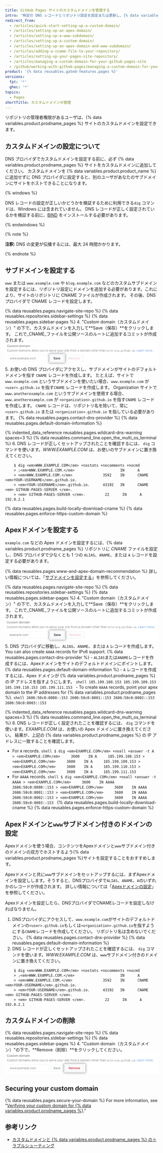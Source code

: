 ```yaml
---
title: GitHub Pages サイトのカスタムドメインを管理する
intro: '特定の DNS レコードとリポジトリ設定を設定または更新し、{% data variables.product.prodname_pages %} サイトのデフォルトドメインをカスタムドメインに指定することができます。'
redirect_from:
  - /articles/quick-start-setting-up-a-custom-domain/
  - /articles/setting-up-an-apex-domain/
  - /articles/setting-up-a-www-subdomain/
  - /articles/setting-up-a-custom-domain/
  - /articles/setting-up-an-apex-domain-and-www-subdomain/
  - /articles/adding-a-cname-file-to-your-repository/
  - /articles/setting-up-your-pages-site-repository/
  - /articles/managing-a-custom-domain-for-your-github-pages-site
  - /github/working-with-github-pages/managing-a-custom-domain-for-your-github-pages-site
product: '{% data reusables.gated-features.pages %}'
versions:
  fpt: '*'
  ghec: '*'
topics:
  - Pages
shortTitle: カスタムドメインの管理
---
```


リポジトリの管理者権限があるユーザは、{% data variables.product.prodname_pages %} サイトのカスタムドメインを設定できます。

## カスタムドメインの設定について

DNS プロバイダでカスタムドメインを設定する前に、必ず {% data variables.product.prodname_pages %} サイトをカスタムドメインに追加してください。 カスタムドメインを {% data variables.product.product_name %} に追加せずに DNS プロバイダに設定すると、別のユーザがあなたのサブドメインにサイトをホストできることになります。

{% windows %}

DNS レコードの設定が正しいかどうかを検証するために利用できる`dig` コマンドは、Windows には含まれていません。 DNS レコードが正しく設定されているかを検証する前に、[BIND](https://www.isc.org/bind/) をインストールする必要があります。

{% endwindows %}

{% note %}

**注釈:** DNS の変更が伝播するには、最大 24 時間かかります。

{% endnote %}

## サブドメインを設定する

`www` または `www.example.com` や `blog.example.com` などのカスタムサブドメインを設定するには、リポジトリ設定にドメインを追加する必要があります。これにより、サイトのリポジトリに CNAME ファイルが作成されます。 その後、DNS プロバイダで CNAME レコードを設定します。

{% data reusables.pages.navigate-site-repo %}
{% data reusables.repositories.sidebar-settings %}
{% data reusables.pages.sidebar-pages %}
4. "Custom domain（カスタムドメイン）" の下で、カスタムドメインを入力して**Save（保存）**をクリックします。 これで_CNAME_ファイルを公開ソースのルートに追加するコミットが作成されます。 ![カスタムドメインの保存ボタン](/assets/images/help/pages/save-custom-subdomain.png)
5. お使いの DNS プロバイダにアクセスし、サブドメインがサイトのデフォルトドメインを指す `CNAME` レコードを作成します。 たとえば、サイトで `www.example.com` というサブドメインを使いたい場合、`www.example.com` が `<user>.github.io` を指す`CNAME` レコードを作成します。 Organization サイトで `www.anotherexample.com` というサブドメインを使用する場合、`www.anotherexample.com` が `<organization>.github.io` を指す`CNAME` レコードを作成します。 `CNAME` レコードは、リポジトリ名を除いて、常に`<user>.github.io` または `<organization>.github.io` を指している必要があります。 {% data reusables.pages.contact-dns-provider %} {% data reusables.pages.default-domain-information %}

{% indented_data_reference reusables.pages.wildcard-dns-warning spaces=3 %}
{% data reusables.command_line.open_the_multi_os_terminal %}
6. DNS レコードが正しくセットアップされたことを確認するには、 `dig` コマンドを使います。_WWW.EXAMPLE.COM_ は、お使いのサブドメインに置き換えてください。
```shell
    $ dig <em>WWW.EXAMPLE.COM</em> +nostats +nocomments +nocmd
    > ;<em>WWW.EXAMPLE.COM.</em>                     IN      A
    > <em>WWW.EXAMPLE.COM.</em>              3592    IN      CNAME   <em>YOUR-USERNAME</em>.github.io.
    > <em>YOUR-USERNAME</em>.github.io.      43192   IN      CNAME   <em> GITHUB-PAGES-SERVER </em>.
    > <em> GITHUB-PAGES-SERVER </em>.         22      IN      A       192.0.2.1
```
{% data reusables.pages.build-locally-download-cname %}
{% data reusables.pages.enforce-https-custom-domain %}

## Apexドメインを設定する

`example.com` などの Apex ドメインを設定するには、{% data variables.product.prodname_pages %} リポジトリに _CNAME_ ファイルを設定し、DNS プロバイダで少なくとも 1 つの `ALIAS`、`ANAME`、または `A` レコードを設定する必要があります。

{% data reusables.pages.www-and-apex-domain-recommendation %} 詳しい情報については、「[サブドメインを設定する](#configuring-a-subdomain)」を参照してください。

{% data reusables.pages.navigate-site-repo %}
{% data reusables.repositories.sidebar-settings %}
{% data reusables.pages.sidebar-pages %}
4. "Custom domain（カスタムドメイン）" の下で、カスタムドメインを入力して**Save（保存）**をクリックします。 これで_CNAME_ファイルを公開ソースのルートに追加するコミットが作成されます。 ![カスタムドメインの保存ボタン](/assets/images/help/pages/save-custom-apex-domain.png)
5. DNS プロバイダに移動し、`ALIAS`、`ANAME`、または `A` レコードを作成します。 You can also create `AAAA` records for IPv6 support. {% data reusables.pages.contact-dns-provider %}
    - `ALIAS`または`ANAME`レコードを作成するには、Apexドメインをサイトのデフォルトドメインにポイントします。 {% data reusables.pages.default-domain-information %}
    - `A` レコードを作成するには、Apex ドメインが {% data variables.product.prodname_pages %} の IP アドレスを指すようにします。
      ```shell
      185.199.108.153
      185.199.109.153
      185.199.110.153
      185.199.111.153
      ```
    - To create `AAAA` records, point your apex domain to the IP addresses for {% data variables.product.prodname_pages %}.
      ```shell
      2606:50c0:8000::153
      2606:50c0:8001::153
      2606:50c0:8002::153
      2606:50c0:8003::153
      ```

{% indented_data_reference reusables.pages.wildcard-dns-warning spaces=3 %}
{% data reusables.command_line.open_the_multi_os_terminal %}
6. DNS レコードが正しく設定されたことを確認するには、 `dig` コマンドを使います。_EXAMPLE.COM_ は、お使いの Apex ドメインに置き換えてください。 結果が、上記の {% data variables.product.prodname_pages %} の IP アドレスに一致することを確認します。
   - For `A` records.
    ```shell
    $ dig <em>EXAMPLE.COM</em> +noall +answer -t A
    > <em>EXAMPLE.COM</em>     3600    IN A     185.199.108.153
    > <em>EXAMPLE.COM</em>     3600    IN A     185.199.109.153
    > <em>EXAMPLE.COM</em>     3600    IN A     185.199.110.153
    > <em>EXAMPLE.COM</em>     3600    IN A     185.199.111.153
    ```
   - For `AAAA` records.
    ```shell
    $ dig <em>EXAMPLE.COM</em> +noall +answer -t AAAA
    > <em>EXAMPLE.COM</em>     3600    IN AAAA     2606:50c0:8000::153
    > <em>EXAMPLE.COM</em>     3600    IN AAAA     2606:50c0:8001::153
    > <em>EXAMPLE.COM</em>     3600    IN AAAA     2606:50c0:8002::153
    > <em>EXAMPLE.COM</em>     3600    IN AAAA     2606:50c0:8003::153
    ```
{% data reusables.pages.build-locally-download-cname %}
{% data reusables.pages.enforce-https-custom-domain %}

## Apexドメインと`www`サブドメイン付きのドメインの設定

Apexドメインを使う場合、コンテンツをApexドメインと`www`サブドメイン付きのドメインの双方でホストするよう{% data variables.product.prodname_pages %}サイトを設定することをおすすめします。

Apexドメインと共に`www`サブドメインをセットアップするには、まずApexドメインを設定しします。そうすると、DNSプロバイダで`ALIAS`、`ANAME`、`A`のいずれかのレコードが作成されます。 詳しい情報については「[Apexドメインの設定](#configuring-an-apex-domain)」を参照してください。

Apexドメインを設定したら、DNSプロバイダでCNAMEレコードを設定しなければなりません。

1. DNSプロバイダにアクセスして、`www.example.com`がサイトのデフォルトドメインの`<user>.github.io`もしくは`<organization>.github.io`を指すようにする`CNAME`レコードを作成してください。 リポジトリ名は含めないでください。 {% data reusables.pages.contact-dns-provider %} {% data reusables.pages.default-domain-information %}
2. DNS レコードが正しくセットアップされたことを確認するには、 `dig` コマンドを使います。_WWW.EXAMPLE.COM_ は、`www`サブドメイン付きのドメインに置き換えてください。
```shell
    $ dig <em>WWW.EXAMPLE.COM</em> +nostats +nocomments +nocmd
    > ;<em>WWW.EXAMPLE.COM.</em>                     IN      A
    > <em>WWW.EXAMPLE.COM.</em>              3592    IN      CNAME   <em>YOUR-USERNAME</em>.github.io.
    > <em>YOUR-USERNAME</em>.github.io.      43192   IN      CNAME   <em> GITHUB-PAGES-SERVER </em>.
    > <em> GITHUB-PAGES-SERVER </em>.         22      IN      A       192.0.2.1
```
## カスタムドメインの削除

{% data reusables.pages.navigate-site-repo %}
{% data reusables.repositories.sidebar-settings %}
{% data reusables.pages.sidebar-pages %}
4. "Custom domain（カスタムドメイン）"の下で、**Remove（削除）**をクリックしてください。 ![カスタムドメインの保存ボタン](/assets/images/help/pages/remove-custom-domain.png)

## Securing your custom domain

{% data reusables.pages.secure-your-domain %} For more information, see "[Verifying your custom domain for {% data variables.product.prodname_pages %}](/pages/configuring-a-custom-domain-for-your-github-pages-site/verifying-your-custom-domain-for-github-pages)."

## 参考リンク

- [カスタムドメインと {% data variables.product.prodname_pages %} のトラブルシューティング](/articles/troubleshooting-custom-domains-and-github-pages)
